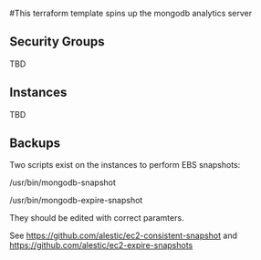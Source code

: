 #This terraform template spins up the mongodb analytics server

## Security Groups

TBD

## Instances

TBD

## Backups

Two scripts exist on the instances to perform EBS snapshots:

/usr/bin/mongodb-snapshot

/usr/bin/mongodb-expire-snapshot

They should be edited with correct paramters.

See https://github.com/alestic/ec2-consistent-snapshot and https://github.com/alestic/ec2-expire-snapshots
